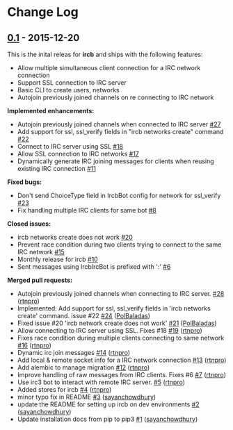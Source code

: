 # Change Log

## [0.1](https://github.com/waartaa/ircb/tree/0.1) - 2015-12-20

This is the inital releas for **ircb** and ships with the following features:
- Allow multiple simultaneous client connection for a IRC network connection
- Support SSL connection to IRC server
- Basic CLI to create users, networks
- Autojoin previously joined channels on re connecting to IRC network

**Implemented enhancements:**

- Autojoin previously joined channels when connected to IRC server [\#27](https://github.com/waartaa/ircb/issues/27)
- Add support for ssl, ssl\_verify fields in "ircb networks create" command [\#22](https://github.com/waartaa/ircb/issues/22)
- Connect to IRC server using SSL [\#18](https://github.com/waartaa/ircb/issues/18)
- Allow SSL connection to IRC networks [\#17](https://github.com/waartaa/ircb/issues/17)
- Dynamically generate IRC joining messages for clients when reusing existing IRC connection [\#11](https://github.com/waartaa/ircb/issues/11)

**Fixed bugs:**

- Don't send ChoiceType field in IrcbBot config for network for ssl\_verify [\#23](https://github.com/waartaa/ircb/issues/23)
- Fix handling multiple IRC clients for same bot [\#8](https://github.com/waartaa/ircb/issues/8)

**Closed issues:**

- ircb networks create does not work [\#20](https://github.com/waartaa/ircb/issues/20)
- Prevent race condition during two clients trying to connect to the same IRC network [\#15](https://github.com/waartaa/ircb/issues/15)
- Monthly release for ircb [\#10](https://github.com/waartaa/ircb/issues/10)
- Sent messages using IrcbIrcBot is prefixed with ':' [\#6](https://github.com/waartaa/ircb/issues/6)

**Merged pull requests:**

- Autojoin previously joined channels when connecting to IRC server. [\#28](https://github.com/waartaa/ircb/pull/28) ([rtnpro](https://github.com/rtnpro))
- Implemented: Add support for ssl, ssl\_verify fields in 'ircb networks create' command. issue \#22 [\#24](https://github.com/waartaa/ircb/pull/24) ([PolBaladas](https://github.com/PolBaladas))
- Fixed issue \#20 'ircb network create does not work' [\#21](https://github.com/waartaa/ircb/pull/21) ([PolBaladas](https://github.com/PolBaladas))
- Allow connecting to IRC server using SSL. Fixes \#18 [\#19](https://github.com/waartaa/ircb/pull/19) ([rtnpro](https://github.com/rtnpro))
- Fixes race condition during multiple clients connecting to same network [\#16](https://github.com/waartaa/ircb/pull/16) ([rtnpro](https://github.com/rtnpro))
- Dynamic irc join messages [\#14](https://github.com/waartaa/ircb/pull/14) ([rtnpro](https://github.com/rtnpro))
- Add local & remote socket info for a IRC network connection [\#13](https://github.com/waartaa/ircb/pull/13) ([rtnpro](https://github.com/rtnpro))
- Add alembic to manage migration [\#12](https://github.com/waartaa/ircb/pull/12) ([rtnpro](https://github.com/rtnpro))
- Improve handling of raw messages from IRC clients. Fixes \#6 [\#7](https://github.com/waartaa/ircb/pull/7) ([rtnpro](https://github.com/rtnpro))
- Use irc3 bot to interact with remote IRC server. [\#5](https://github.com/waartaa/ircb/pull/5) ([rtnpro](https://github.com/rtnpro))
- Added stores for ircb [\#4](https://github.com/waartaa/ircb/pull/4) ([rtnpro](https://github.com/rtnpro))
- minor typo fix in README [\#3](https://github.com/waartaa/ircb/pull/3) ([sayanchowdhury](https://github.com/sayanchowdhury))
- update the README for setting up ircb on dev environments [\#2](https://github.com/waartaa/ircb/pull/2) ([sayanchowdhury](https://github.com/sayanchowdhury))
- Update installation docs from pip to pip3 [\#1](https://github.com/waartaa/ircb/pull/1) ([sayanchowdhury](https://github.com/sayanchowdhury))

